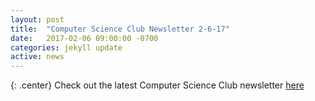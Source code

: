 ```yaml
---
layout: post
title:  "Computer Science Club Newsletter 2-6-17"
date:   2017-02-06 09:00:00 -0700
categories: jekyll update
active: news
---
```


{: .center}
Check out the latest Computer Science Club newsletter [here](http://csclub.sbcc.edu/newsletters/2-6-17newsletter.html)
